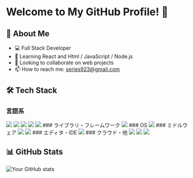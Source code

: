 # Welcome to My GitHub Profile! 👋

## 🚀 About Me
- 💻 Full Stack Developer
- 🌱 Learning React and Html / JavaScript / Node.js
- 👯 Looking to collaborate on web projects
- 📫 How to reach me: series923@gmail.com

## 🛠️ Tech Stack
### 言語系
<img src="https://img.shields.io/badge/PHP-ccc.svg?logo=php&style=flat">
<img src="https://img.shields.io/badge/Javascript-276DC3.svg?logo=javascript&style=flat">
<img src="https://img.shields.io/badge/-Python-F9DC3E.svg?logo=python&style=flat">
<img src="https://img.shields.io/badge/-CSS3-1572B6.svg?logo=css3&style=flat">
<img src="https://img.shields.io/badge/-HTML5-333.svg?logo=html5&style=flat">
### ライブラリ・フレームワーク
<img src="https://img.shields.io/badge/-Bootstrap-563D7C.svg?logo=bootstrap&style=flat">
### OS
<img src="https://img.shields.io/badge/-Windows-0078D6.svg?logo=windows&style=flat">
### ミドルウェア
<img src="https://img.shields.io/badge/-Apache-D22128.svg?logo=apache&style=flat">
<img src="https://img.shields.io/badge/-Nginx-bfcfcf.svg?logo=nginx&style=flat">
### エディタ・IDE
<img src="https://img.shields.io/badge/-Visual%20Studio%20Code-007ACC.svg?logo=visual-studio-code&style=flat">
### クラウド・他
<img src="https://img.shields.io/badge/-Google%20Cloud-EEE.svg?logo=google-cloud&style=flat">
<img src="https://img.shields.io/badge/-GitHub-181717.svg?logo=github&style=flat">
<img src="https://img.shields.io/badge/-Docker-EEE.svg?logo=docker&style=flat">


## 📊 GitHub Stats
![Your GitHub stats](https://github-readme-stats.vercel.app/api?username=Series923&show_icons=true&theme=radical)
